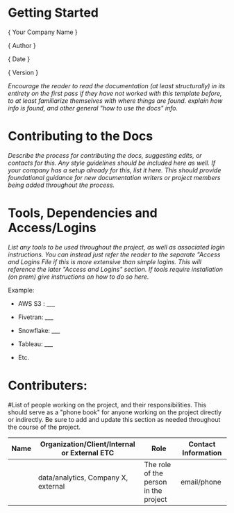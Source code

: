 # Getting Started

{ Your Company Name }

{ Author  }

{ Date }

{ Version }



*Encourage the reader to read the documentation (at least structurally) in its entirety on the first pass if they have not worked with this template before, to at least familiarize themselves with where things are found. explain how info is found, and other general "how to use the docs" info.*

# Contributing to the Docs

*Describe the process for contributing the docs, suggesting edits, or contacts for this. Any style guidelines should be included here as well. If your company has a setup already for this, list it here. This should provide foundational guidance for new documentation writers or project members being added throughout the process.*

# Tools, Dependencies and Access/Logins

*List any tools to be used throughout the project, as well as associated login instructions. You can instead just refer the reader to the separate "Access and Logins File if this is more extensive than simple logins. This will reference the later "Access and Logins" section. If tools require installation (on prem) give instructions on how to do so here.*

Example: 

-   AWS S3 : ___

-   Fivetran: ___

-   Snowflake: ___

-   Tableau: ___

-   Etc.

# Contributers:

#List of people working on the project, and their responsibilities. This should serve as a "phone book" for anyone working on the project directly or indirectly. Be sure to add and update this section as needed throughout the course of the project.


| Name | Organization/Client/Internal or External ETC   | Role                                  | Contact Information |
|------|------------------------------------------------|---------------------------------------|---------------------|
|      | data/analytics, Company X, external            | The role of the person in the project | email/phone         |




